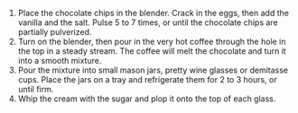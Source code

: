 1. Place the chocolate chips in the blender. Crack in the eggs, then  add the vanilla and the salt. Pulse 5 to 7 times, or until the  chocolate chips are partially pulverized. 
2. Turn on the blender, then pour in the very hot coffee through the  hole in the top in a steady stream. The coffee will melt the  chocolate and turn it into a smooth mixture. 
3. Pour the mixture into small mason jars, pretty wine glasses or  demitasse cups. Place the jars on a tray and refrigerate them for 2  to 3 hours, or until firm. 
4. Whip the cream with the sugar and plop it onto the top of each  glass.
